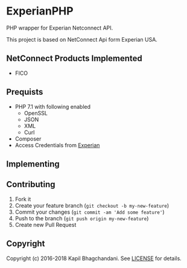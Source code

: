 # ExperianPHP
PHP wrapper for Experian Netconnect API.

This project is based on NetConnect Api form Experian USA.

## NetConnect Products Implemented

* FICO

## Prequists
* PHP 7.1 with following enabled
	* OpenSSL
	* JSON
	* XML
	* Curl
* Composer
* Access Credentials from [Experian](https://www.experian.com/connect/api/#contact)

## Implementing

## Contributing

1. Fork it
2. Create your feature branch (`git checkout -b my-new-feature`)
3. Commit your changes (`git commit -am 'Add some feature'`)
4. Push to the branch (`git push origin my-new-feature`)
5. Create new Pull Request

## Copyright

Copyright (c) 2016-2018 Kapil Bhagchandani.
See [LICENSE][] for details.

[license]: LICENSE